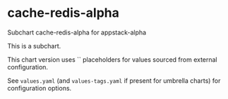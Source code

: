 # cache-redis-alpha

Subchart cache-redis-alpha for appstack-alpha

This is a subchart.

This chart version uses `` placeholders for values sourced from external configuration.

See `values.yaml` (and `values-tags.yaml` if present for umbrella charts) for configuration options.
